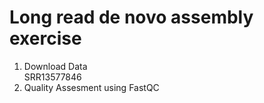 # Long read de novo assembly exercise  

1. Download Data  
    SRR13577846
2. Quality Assesment using FastQC  
    